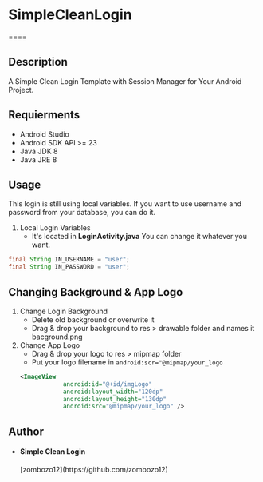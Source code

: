 # SimpleCleanLogin
====

## Description

A Simple Clean Login Template with Session Manager for Your Android Project.

## Requierments

 - Android Studio
 - Android SDK API >= 23
 - Java JDK 8
 - Java JRE 8

## Usage
This login is still using local variables. If you want to use username and password from your database, you can do it.

1. Local Login Variables
	- It's located in **LoginActivity.java**
	You can change it whatever you want.
```java
final String IN_USERNAME = "user";
final String IN_PASSWORD = "user";
```

## Changing Background & App Logo
1. Change Login Background
	- Delete old background or overwrite it
	- Drag & drop your background to res > drawable folder and names it bacground.png
2. Change App Logo
	- Drag & drop your logo to res > mipmap folder
	- Put your logo filename in ```android:scr="@mipmap/your_logo```
	```xml
	<ImageView
                android:id="@+id/imgLogo"
                android:layout_width="120dp"
                android:layout_height="130dp"
                android:src="@mipmap/your_logo" />
	```

## Author

- <h4>Simple Clean Login</h4> [zombozo12](https://github.com/zombozo12)

